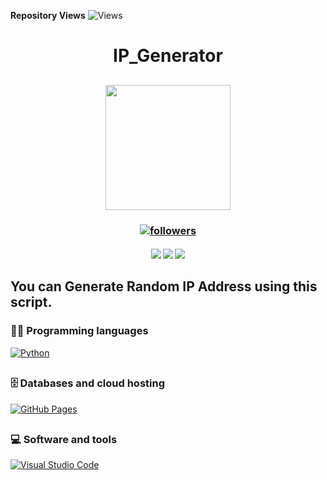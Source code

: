 **Repository Views** ![Views](https://profile-counter.glitch.me/IpHack/count.svg)

<h1 align="center"> IP_Generator </h1>

<h2 align="center">
<img src="https://media.giphy.com/media/QBCi8RsQpAlziK1hRa/giphy.gif" width="200">
</h2>

<h3 align="center"> <a href="https://github.com/Sahampath">
    <img alt="followers" title="Follow me on Github" src="https://img.shields.io/github/followers/Sahampath?color=236ad3&labelColor=1155ba&style=for-the-badge&logo=github&label=Follow"/></a> </h3>
    
<h4 align="center"> <img src="https://img.shields.io/github/downloads/Sahampath/IP_Generator/total?style=for-the-badge&logo=appveyor">
<img src="https://img.shields.io/github/stars/Sahampath/IP_Generator?style=for-the-badge&logo=appveyor">
<img src="https://img.shields.io/github/forks/Sahampath/IP_Generator?style=for-the-badge&logo=appveyor"> </h4>

## You can Generate Random IP Address using this script.

### 👨‍💻 Programming languages
 <a href="#"><img alt="Python" src="https://img.shields.io/badge/Python%20-%2314354C.svg?logo=python&logoColor=white"></a>
##
### 🗄️ Databases and cloud hosting
<a href="#"><img alt="GitHub Pages" src="https://img.shields.io/badge/GitHub%20Pages-%23327FC7.svg?logo=github&logoColor=white"></a>
##
### 💻 Software and tools
<a href="#"><img alt="Visual Studio Code" src="https://img.shields.io/badge/Visual%20Studio%20Code-0078d7.svg?logo=visual-studio-code&logoColor=white"></a>

